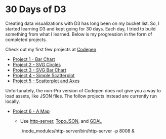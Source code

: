 30 Days of D3
=============

Creating data visualizations with D3 has long been on my bucket list. So, I started learning D3 and kept going for 30 days. Each day, I tried to build something from what I learned. Below is my progression in the form of completed projects.


Check out my first few projects at [Codepen](http://codepen.io/collection/AOENPY/)

- [Project 1 - Bar Chart](http://codepen.io/tommyt/pen/QEwzWz)
- [Project 2 - SVG Circles](http://codepen.io/tommyt/pen/WxbLRm)
- [Project 3 - SVG Bar Chart](http://codepen.io/tommyt/pen/jrPqKy)
- [Project 4 - Simple Scatterplot](http://codepen.io/tommyt/pen/RRPxYy)
- [Project 5 - Scatterplot and Axes](http://codepen.io/tommyt/pen/jrPRPe)

Unfortunately, the non-Pro version of Codepen does not give you a way to load assets, like JSON files. The follow projects instead are currently run locally.

- [Project 6 - A Map](http://codepen.io/tommyt/pen/pbJBJq)
  - Use [http-server](https://github.com/indexzero/http-server), [TopoJSON](https://github.com/mbostock/topojson), and [GDAL](http://www.gdal.org/)

    ./node_modules/http-server/bin/http-server -p 8008 &

  

